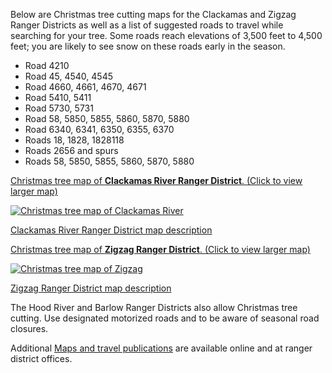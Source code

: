 Below are Christmas tree cutting maps for the Clackamas and Zigzag Ranger Districts as well as a list of suggested roads to travel while searching for your tree. Some roads reach elevations of 3,500 feet to 4,500 feet; you are likely to see snow on these roads early in the season.

*   Road 4210
*   Road 45, 4540, 4545
*   Road 4660, 4661, 4670, 4671
*   Road 5410, 5411
*   Road 5730, 5731
*   Road 58, 5850, 5855, 5860, 5870, 5880
*   Road 6340, 6341, 6350, 6355, 6370
*   Roads 18, 1828, 1828118
*   Roads 2656 and spurs
*   Roads 58, 5850, 5855, 5860, 5870, 5880

[Christmas tree map of **Clackamas River Ranger District**. (Click to view larger map)](/assets/img/maps/clackamas-map.png)

[![Christmas tree map of Clackamas River](/assets/img/maps/clackamas-map-thumb.png)](/assets/img/maps/clackamas-map.png)

[Clackamas River Ranger District map description](christmas-trees/forests/mthood/maps/clackamas)

[Christmas tree map of **Zigzag Ranger District**. (Click to view larger map)](/assets/img/maps/zigzag-map.png)

[![Christmas tree map of Zigzag](/assets/img/maps/zigzag-map-thumb.png)](/assets/img/maps/zigzag-map.png)

[Zigzag Ranger District map description](christmas-trees/forests/mthood/maps/zigzag)

The Hood River and Barlow Ranger Districts also allow Christmas tree cutting. Use designated motorized roads and to be aware of seasonal road closures. 

Additional [Maps and travel publications](https://www.fs.usda.gov/main/mthood/maps-pubs "Mt. Hood 
    maps and publications") are available online and at ranger district offices.
